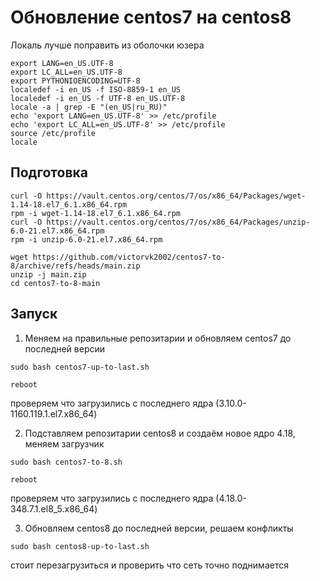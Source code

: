 # Обновление centos7 на centos8

Локаль лучше поправить из оболочки юзера
```
export LANG=en_US.UTF-8
export LC_ALL=en_US.UTF-8
export PYTHONIOENCODING=UTF-8
localedef -i en_US -f ISO-8859-1 en_US
localedef -i en_US -f UTF-8 en_US.UTF-8
locale -a | grep -E "(en_US|ru_RU)"
echo 'export LANG=en_US.UTF-8' >> /etc/profile
echo 'export LC_ALL=en_US.UTF-8' >> /etc/profile
source /etc/profile
locale
```

## Подготовка
```
curl -O https://vault.centos.org/centos/7/os/x86_64/Packages/wget-1.14-18.el7_6.1.x86_64.rpm
rpm -i wget-1.14-18.el7_6.1.x86_64.rpm
curl -O https://vault.centos.org/centos/7/os/x86_64/Packages/unzip-6.0-21.el7.x86_64.rpm
rpm -i unzip-6.0-21.el7.x86_64.rpm

wget https://github.com/victorvk2002/centos7-to-8/archive/refs/heads/main.zip
unzip -j main.zip
cd centos7-to-8-main
```

## Запуск

1. Меняем на правильные репозитарии и обновляем centos7 до последней версии
```
sudo bash centos7-up-to-last.sh
```
```
reboot
```
проверяем что загрузились с последнего ядра (3.10.0-1160.119.1.el7.x86_64)

2. Подставляем репозитарии centos8 и создаём новое ядро 4.18, меняем загрузчик
```
sudo bash centos7-to-8.sh
```
```
reboot
```
проверяем что загрузились с последнего ядра (4.18.0-348.7.1.el8_5.x86_64)

3. Обновляем centos8 до последней версии, решаем конфликты
```
sudo bash centos8-up-to-last.sh
```
стоит перезагрузиться и проверить что сеть точно поднимается
